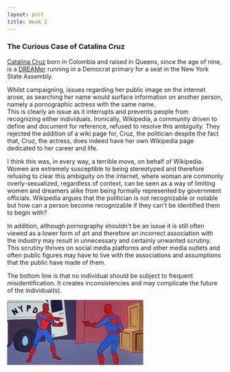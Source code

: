 ```yaml
---
layout: post
title: Week 2
---
```


### The Curious Case of Catalina Cruz

[Catalina Cruz](https://www.cruzfornewyork.com/meet-catalina/) born in Colombia and raised in Queens, since the age of nine, is a [DREAMer](https://www.americanimmigrationcouncil.org/research/dream-act-daca-and-other-policies-designed-protect-dreamers) running in a Democrat primary for a seat in the New York State Assembly.  

Whilst campaigning, issues regarding her public image on the internet arose, as searching her name would surface information on another person, namely a pornographic actress with the same name.  
This is clearly an issue as it interrupts and prevents people from recognizing either individuals. Ironically, Wikipedia, a community driven to define and document for reference, refused to resolve this ambiguity. They rejected the addition of a wiki page for, Cruz, the politician despite the fact that, Cruz, the actress, does indeed have her own Wikipedia page dedicated to her career and life.  

I think this was, in every way, a terrible move, on behalf of Wikipedia. Women are extremely susceptible to being stereotyped and therefore refusing to clear this ambiguity on the internet, where woman are commonly overly-sexualized, regardless of context, can be seen as a way of limiting women and dreamers alike from being formally represented by government officials. Wikipedia argues that the politician is not recognizable or notable but how can a person become recognizable if they can't be identified them to begin with?

In addition, although pornography shouldn't be an issue it is still often viewed as a lower form of art and therefore an incorrect association with the industry may result in unnecessary and certainly unwanted scrutiny. This scrutiny thrives on social media platforms and other media outlets and often public figures may have to live with the associations and assumptions that the public have made of them.  

The bottom line is that no individual should be subject to frequent misidentification. It creates inconsistencies and may complicate the future of the individual(s).  

![](../images/spiderman-double.jpg)  